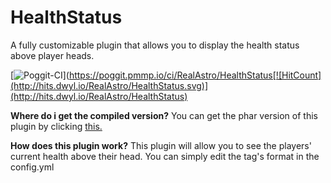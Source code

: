 # HealthStatus
A fully customizable plugin that allows you to display the health status above player heads.

[![Poggit-CI](https://poggit.pmmp.io/ci.shield/RealAstro/HealthStatus)](https://poggit.pmmp.io/ci/RealAstro/HealthStatus[![HitCount](http://hits.dwyl.io/RealAstro/HealthStatus.svg)](http://hits.dwyl.io/RealAstro/HealthStatus)

**Where do i get the compiled version?**
You can get the phar version of this plugin by clicking [this.](https://poggit.pmmp.io/ci/RealAstro/HealthStatus)

**How does this plugin work?**
This plugin will allow you to see the players' current health above their head.
You can simply edit the tag's format in the config.yml
